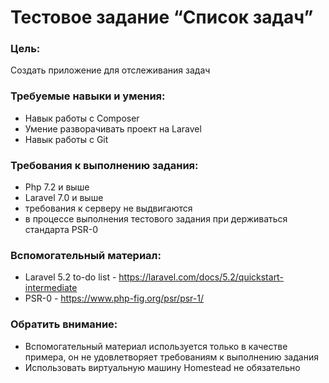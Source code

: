 # Тестовое задание “Список задач”

### Цель:
Создать приложение для отслеживания задач 

### Требуемые навыки и умения:
- Навык работы с Composer
- Умение разворачивать проект на Laravel
- Навык работы с Git

### Требования к выполнению задания:
- Php 7.2 и выше
- Laravel 7.0 и выше
- требования к серверу не выдвигаются
- в процессе выполнения тестового задания при держиваться стандарта PSR-0

### Вспомогательный материал:
- Laravel 5.2 to-do list - https://laravel.com/docs/5.2/quickstart-intermediate
- PSR-0 - https://www.php-fig.org/psr/psr-1/

### Обратить внимание:
- Вспомогательный материал используется только в качестве примера, он не удовлетворяет требованиям к выполнению задания
- Использовать виртуальную машину Homestead не обязательно
